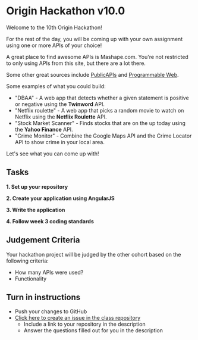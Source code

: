 # Origin Hackathon v10.0

Welcome to the 10th Origin Hackathon!

For the rest of the day, you will be coming up with your own assignment using one or more APIs of your choice!

A great place to find awesome APIs is Mashape.com. You're not restricted to only using APIs from this site, but there are a lot there.

Some other great sources include [PublicAPIs](https://www.publicapis.com/) and [Programmable Web](http://www.programmableweb.com/).

Some examples of what you could build:

* "DBAA" - A web app that detects whether a given statement is positive or negative using the **Twinword** API.
* "Netflix roulette" - A web app that picks a random movie to watch on Netflix using the **Netflix Roulette** API.
* "Stock Market Scanner" - Finds stocks that are on the up today using the **Yahoo Finance** API.
* "Crime Monitor" - Combine the Google Maps API and the Crime Locator API to show crime in your local area.

Let's see what you can come up with!

## Tasks
**1. Set up your repository**

**2. Create your application using AngularJS**

**3. Write the application**

**4. Follow week 3 coding standards**

## Judgement Criteria
Your hackathon project will be judged by the other cohort based on the following criteria:

- How many APIs were used?
- Functionality

## Turn in instructions

* Push your changes to GitHub
* [Click here to create an issue in the class repository](https://github.com/OriginCodeAcademy/Cohort10/issues/new?title=11-Hackathon&body=1.%20Where%20can%20I%20find%20your%20repository%3F%0D%0A%0D%0A2.%20Which%20APIs%20did%20you%20use%3F%0D%0A%0D%0A3.%20What%20app%20did%20you%20build%3F)
	* Include a link to your repository in the description
	* Answer the questions filled out for you in the description
